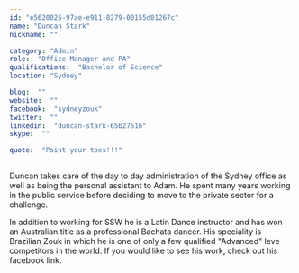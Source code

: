 ```yaml
---
id: "e5620025-97ae-e911-8279-00155d01267c"
name: "Duncan Stark"
nickname: ""

category: "Admin"
role:  "Office Manager and PA"
qualifications:  "Bachelor of Science"
location: "Sydney"

blog:  ""
website:  ""
facebook:  "sydneyzouk"
twitter:  ""
linkedin:  "duncan-stark-65b27516"
skype:  ""

quote:  "Point your toes!!!"
---
```


Duncan takes care of the day to day administration of the Sydney office as well as being the personal assistant to Adam. He spent many years working in the public service before deciding to move to the private sector for a challenge.   

In addition to working for SSW he is a Latin Dance instructor and has won an Australian title as a professional Bachata dancer. His speciality is Brazilian Zouk in which he is one of only a few qualified "Advanced" leve competitors in the world. If you would like to see his work, check out his facebook link.   
